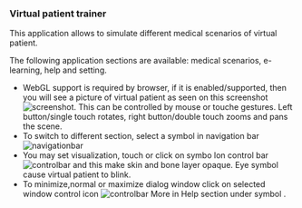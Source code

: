 ### Virtual patient trainer
This application allows to simulate different medical scenarios of virtual patient.

The following application sections are available: medical scenarios, e-learning, help and setting.
 * WebGL support is required by browser, if it is enabled/supported, then you will see a picture of virtual patient as  seen on this screenshot ![screenshot](help/screenshot.PNG). This can be controlled by mouse or touche gestures. Left button/single touch rotates, right button/double touch zooms and pans the scene.
 * To switch to different section, select a symbol in navigation bar  ![navigationbar](help/navigationbar.PNG) 
 * You may set visualization, touch or click on symbo lon control bar ![controlbar](help/controlbar.PNG) and this make skin and bone layer opaque. Eye symbol cause virtual patient to blink.
 * To minimize,normal or maximize dialog window click on selected window control icon ![controlbar](help/windowcontrols.PNG) 
More in Help section under symbol <i class="fa fa-question-circle-o"> </i>.

